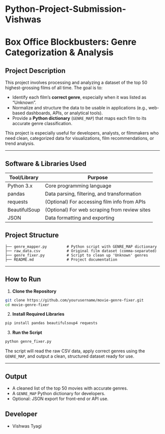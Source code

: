 # Python-Project-Submission-Vishwas

# Box Office Blockbusters: Genre Categorization & Analysis

## Project Description

This project involves processing and analyzing a dataset of the top 50 highest-grossing films of all time. The goal is to:

- Identify each film’s **correct genre**, especially when it was listed as “Unknown”.
- Normalize and structure the data to be usable in applications (e.g., web-based dashboards, APIs, or analytical tools).
- Provide a **Python dictionary** (`GENRE_MAP`) that maps each film to its accurate genre classification.

This project is especially useful for developers, analysts, or filmmakers who need clean, categorized data for visualizations, film recommendations, or trend analysis.

---

## Software & Libraries Used

| Tool/Library        | Purpose                                         |
|---------------------|-------------------------------------------------|
| Python 3.x          | Core programming language                       |
| pandas              | Data parsing, filtering, and transformation     |
| requests            | (Optional) For accessing film info from APIs    |
| BeautifulSoup       | (Optional) For web scraping from review sites   |
| JSON                | Data formatting and exporting                   |



## Project Structure

```
├── genre_mapper.py         # Python script with GENRE_MAP dictionary
├── raw_data.csv            # Original film dataset (comma-separated)
├── genre_fixer.py          # Script to clean up 'Unknown' genres
├── README.md               # Project documentation
```

---

## How to Run

1. **Clone the Repository**  
```bash
git clone https://github.com/yourusername/movie-genre-fixer.git
cd movie-genre-fixer
```

2. **Install Required Libraries**  
```bash
pip install pandas beautifulsoup4 requests
```

3. **Run the Script**  
```bash
python genre_fixer.py
```

The script will read the raw CSV data, apply correct genres using the `GENRE_MAP`, and output a clean, structured dataset ready for use.

---

## Output

- A cleaned list of the top 50 movies with accurate genres.
- A `GENRE_MAP` Python dictionary for developers.
- Optional: JSON export for front-end or API use.

## Developer
- Vishwas Tyagi



